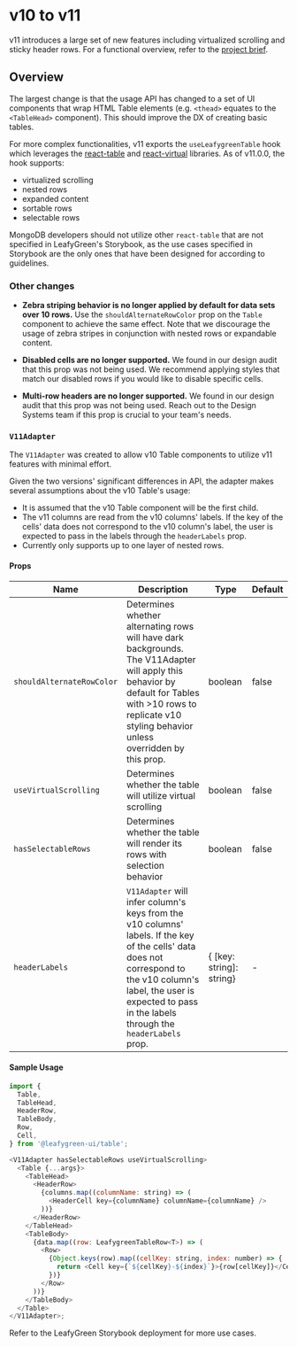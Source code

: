 # v10 to v11

v11 introduces a large set of new features including virtualized scrolling and sticky header rows. For a functional overview, refer to the [project brief](https://docs.google.com/document/u/1/d/1AaZfYAGi9MCxU-cutWovDwTl_4jViUP34QwMFiWMSxU/edit).

## Overview

The largest change is that the usage API has changed to a set of UI components that wrap HTML Table elements (e.g. `<thead>` equates to the `<TableHead>` component). This should improve the DX of creating basic tables.

For more complex functionalities, v11 exports the `useLeafygreenTable` hook which leverages the [react-table](https://tanstack.com/table/v8) and [react-virtual]() libraries. As of v11.0.0, the hook supports:

- virtualized scrolling
- nested rows
- expanded content
- sortable rows
- selectable rows

MongoDB developers should not utilize other `react-table` that are not specified in LeafyGreen's Storybook, as the use cases specified in Storybook are the only ones that have been designed for according to guidelines.

### Other changes

- **Zebra striping behavior is no longer applied by default for data sets over 10 rows.** Use the `shouldAlternateRowColor` prop on the `Table` component to achieve the same effect. Note that we discourage the usage of zebra stripes in conjunction with nested rows or expandable content.

- **Disabled cells are no longer supported.** We found in our design audit that this prop was not being used. We recommend applying styles that match our disabled rows if you would like to disable specific cells.

- **Multi-row headers are no longer supported.** We found in our design audit that this prop was not being used. Reach out to the Design Systems team if this prop is crucial to your team's needs.

### `V11Adapter`

The `V11Adapter` was created to allow v10 Table components to utilize v11 features with minimal effort.

Given the two versions' significant differences in API, the adapter makes several assumptions about the v10 Table's usage:

- It is assumed that the v10 Table component will be the first child.
- The v11 columns are read from the v10 columns' labels. If the key of the cells' data does not correspond to the v10 column's label, the user is expected to pass in the labels through the `headerLabels` prop.
- Currently only supports up to one layer of nested rows.

#### Props

| Name                      | Description                                                                                                                                                                                                                  | Type                     | Default |
| ------------------------- | ---------------------------------------------------------------------------------------------------------------------------------------------------------------------------------------------------------------------------- | ------------------------ | ------- |
| `shouldAlternateRowColor` | Determines whether alternating rows will have dark backgrounds. The V11Adapter will apply this behavior by default for Tables with >10 rows to replicate v10 styling behavior unless overridden by this prop.                | boolean                  | false   |
| `useVirtualScrolling`     | Determines whether the table will utilize virtual scrolling                                                                                                                                                                  | boolean                  | false   |
| `hasSelectableRows`       | Determines whether the table will render its rows with selection behavior                                                                                                                                                    | boolean                  | false   |
| `headerLabels`            | `V11Adapter` will infer column's keys from the v10 columns' labels. If the key of the cells' data does not correspond to the v10 column's label, the user is expected to pass in the labels through the `headerLabels` prop. | { [key: string]: string} | -       |

#### Sample Usage

```js
import {
  Table,
  TableHead,
  HeaderRow,
  TableBody,
  Row,
  Cell,
} from '@leafygreen-ui/table';

<V11Adapter hasSelectableRows useVirtualScrolling>
  <Table {...args}>
    <TableHead>
      <HeaderRow>
        {columns.map((columnName: string) => (
          <HeaderCell key={columnName} columnName={columnName} />
        ))}
      </HeaderRow>
    </TableHead>
    <TableBody>
      {data.map((row: LeafygreenTableRow<T>) => (
        <Row>
          {Object.keys(row).map((cellKey: string, index: number) => {
            return <Cell key={`${cellKey}-${index}`}>{row[cellKey]}</Cell>;
          })}
        </Row>
      ))}
    </TableBody>
  </Table>
</V11Adapter>;
```

Refer to the LeafyGreen Storybook deployment for more use cases.
